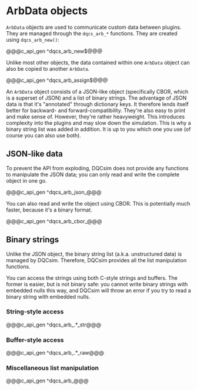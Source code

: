 # ArbData objects

`ArbData` objects are used to communicate custom data between plugins. They are
managed through the `dqcs_arb_*` functions. They are created using
`dqcs_arb_new()`:

@@@c_api_gen ^dqcs_arb_new$@@@

Unlike most other objects, the data contained within one `ArbData` object can
also be copied to another `ArbData`.

@@@c_api_gen ^dqcs_arb_assign$@@@

An `ArbData` object consists of a JSON-like object (specifically CBOR, which is
a superset of JSON) and a list of binary strings. The advantage of JSON data is
that it's "annotated" through dictionary keys. It therefore lends itself better
for backward- and forward-compatibility. They're also easy to print and make
sense of. However, they're rather heavyweight. This introduces complexity into
the plugins and may slow down the simulation. This is why a binary string list
was added in addition. It is up to you which one you use (of course you can
also use both).

## JSON-like data

To prevent the API from exploding, DQCsim does not provide any functions to
manipulate the JSON data; you can only read and write the complete object in
one go.

@@@c_api_gen ^dqcs_arb_json_@@@

You can also read and write the object using CBOR. This is potentially much
faster, because it's a binary format.

@@@c_api_gen ^dqcs_arb_cbor_@@@

## Binary strings

Unlike the JSON object, the binary string list (a.k.a. unstructured data) is
managed by DQCsim. Therefore, DQCsim provides all the list manipulation
functions.

You can access the strings using both C-style strings and buffers. The former
is easier, but is not binary safe: you cannot write binary strings with
embedded nulls this way, and DQCsim will throw an error if you try to read a
binary string with embedded nulls.

### String-style access

@@@c_api_gen ^dqcs_arb_.*_str@@@

### Buffer-style access

@@@c_api_gen ^dqcs_arb_.*_raw@@@

### Miscellaneous list manipulation

@@@c_api_gen ^dqcs_arb_@@@
